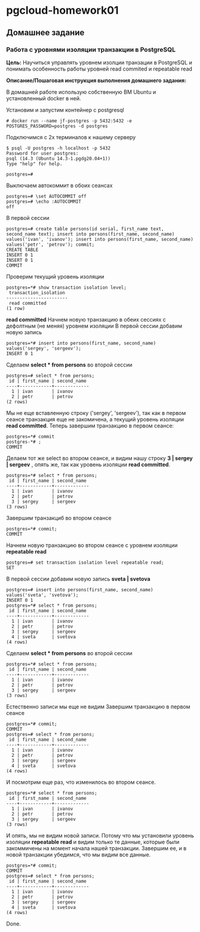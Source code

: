 # pgcloud-homework01

## Домашнее задание
### Работа с уровнями изоляции транзакции в PostgreSQL

**Цель:**
Научиться управлять уровнем изолции транзации в PostgreSQL и понимать особенность работы уровней read commited и repeatable read

**Описание/Пошаговая инструкция выполнения домашнего задания:**

В домашней работе использую собственную ВМ Ubuntu и установленный docker в ней.

Установим и запустим контейнер с postgresql
```
# docker run --name jf-postgres -p 5432:5432 -e POSTGRES_PASSWORD=postgres -d postgres
```
Подключимся с 2х терминалов к нашему серверу
```
$ psql -U postgres -h localhost -p 5432
Password for user postgres:
psql (14.3 (Ubuntu 14.3-1.pgdg20.04+1))
Type "help" for help.

postgres=#
```
Выключаем автокоммит в обоих сеансах
```
postgres=# \set AUTOCOMMIT off
postgres=# \echo :AUTOCOMMIT
off
```
В первой сессии
```
postgres=# create table persons(id serial, first_name text, second_name text); insert into persons(first_name, second_name) values('ivan', 'ivanov'); insert into persons(first_name, second_name) values('petr', 'petrov'); commit;
CREATE TABLE
INSERT 0 1
INSERT 0 1
COMMIT
```
Проверим текущий уровень изоляции
```
postgres=*# show transaction isolation level;
 transaction_isolation
-----------------------
 read committed
(1 row)
```
**read committed**
Начнем новую транзакцию в обеих сессиях с дефолтным (не меняя) уровнем изоляции
 В первой сессии добавим новую запись
```
postgres=*# insert into persons(first_name, second_name) values('sergey', 'sergeev');
INSERT 0 1
```
Сделаем **select * from persons** во второй сессии
```
postgres=# select * from persons;
 id | first_name | second_name
----+------------+-------------
  1 | ivan       | ivanov
  2 | petr       | petrov
(2 rows)
```
Мы не еще вставленную строку ('sergey', 'sergeev'), так как в первом сеансе транзакция еще не закомичена, а текущий уровень изоляции **read committed**.
Теперь завершим транзакцию в первом сеансе:
```
postgres=*# commit
postgres-*# ;
COMMIT
```
Делаем тот же select во втором сеансе, и видим нашу строку   **3 | sergey     | sergeev** , опять же, так как уровень изоляции **read committed**.
```
postgres=*# select * from persons;
 id | first_name | second_name
----+------------+-------------
  1 | ivan       | ivanov
  2 | petr       | petrov
  3 | sergey     | sergeev
(3 rows)
```
Завершим транзакциб во втором сеансе
```
postgres=*# commit;
COMMIT
```
Начнем новую транзакцию во втором сеансе с уровнем изоляции **repeatable read**
```
postgres=# set transaction isolation level repeatable read;
SET
```
В первой сессии добавим новую запись **sveta      | svetova**
```
postgres=# insert into persons(first_name, second_name) values('sveta', 'svetova');
INSERT 0 1
postgres=*# select * from persons;
 id | first_name | second_name
----+------------+-------------
  1 | ivan       | ivanov
  2 | petr       | petrov
  3 | sergey     | sergeev
  4 | sveta      | svetova
(4 rows)
```
Сделаем **select * from persons** во второй сессии
```
postgres=*# select * from persons;
 id | first_name | second_name
----+------------+-------------
  1 | ivan       | ivanov
  2 | petr       | petrov
  3 | sergey     | sergeev
(3 rows)
```
Естественно записи мы еще не видим
Завершим транзакцию в первом сеансе
```
postgres=*# commit;
COMMIT
postgres=# select * from persons;
 id | first_name | second_name
----+------------+-------------
  1 | ivan       | ivanov
  2 | petr       | petrov
  3 | sergey     | sergeev
  4 | sveta      | svetova
(4 rows)
```
И посмотрим еще раз, что изменилось во втором сеансе.
```
postgres=*# select * from persons;
 id | first_name | second_name
----+------------+-------------
  1 | ivan       | ivanov
  2 | petr       | petrov
  3 | sergey     | sergeev
(3 rows)
```
И опять, мы не видим новой записи. Потому что мы установили уровень изоляции **repeatable read** и видим только те данные, которые были закоммичены на момент начала нашей транзакции.
Завершим ее, и в новой транзакции убедимся, что мы видим все данные.
```
postgres=*# commit;
COMMIT
postgres=# select * from persons;
 id | first_name | second_name
----+------------+-------------
  1 | ivan       | ivanov
  2 | petr       | petrov
  3 | sergey     | sergeev
  4 | sveta      | svetova
(4 rows)
```

Done.


